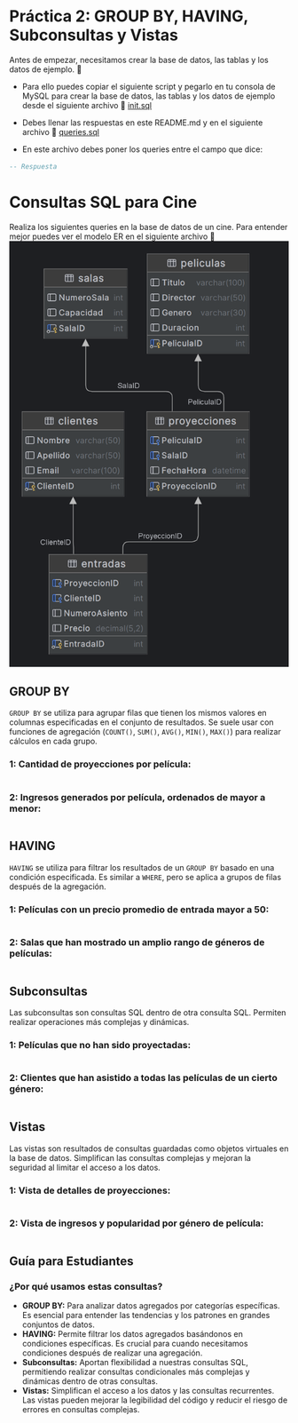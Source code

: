 # Práctica 2: GROUP BY, HAVING, Subconsultas y Vistas
Antes de empezar, necesitamos crear la base de datos, las tablas y los datos de ejemplo. 🚀

- Para ello puedes copiar el siguiente script y pegarlo en tu consola de MySQL para crear la base de datos, las tablas y los datos de ejemplo desde el siguiente archivo 📄 [init.sql](/practicas/practica2/scripts/prac2.sql)

- Debes llenar las respuestas en este README.md y en el siguiente archivo 📄 [queries.sql](/practicas/practica2/scripts/queries.sql)

- En este archivo debes poner los queries entre el campo que dice:
```sql
-- Respuesta
```
# Consultas SQL para Cine
Realiza los siguientes queries en la base de datos de un cine. Para entender mejor puedes ver el modelo ER en el siguiente archivo 📄 
![modeloER.png](/practicas/practica2/imgs/cinedbER.png)

## GROUP BY

`GROUP BY` se utiliza para agrupar filas que tienen los mismos valores en columnas especificadas en el conjunto de resultados. Se suele usar con funciones de agregación (`COUNT()`, `SUM()`, `AVG()`, `MIN()`, `MAX()`) para realizar cálculos en cada grupo.

### 1: Cantidad de proyecciones por película:

```sql

```

### 2: Ingresos generados por película, ordenados de mayor a menor:

```sql

```

## HAVING

`HAVING` se utiliza para filtrar los resultados de un `GROUP BY` basado en una condición especificada. Es similar a `WHERE`, pero se aplica a grupos de filas después de la agregación.

### 1: Películas con un precio promedio de entrada mayor a 50:

```sql

```

### 2: Salas que han mostrado un amplio rango de géneros de películas:

```sql

```

## Subconsultas

Las subconsultas son consultas SQL dentro de otra consulta SQL. Permiten realizar operaciones más complejas y dinámicas.

### 1: Películas que no han sido proyectadas:

```sql

```

### 2: Clientes que han asistido a todas las películas de un cierto género:

```sql

```

## Vistas

Las vistas son resultados de consultas guardadas como objetos virtuales en la base de datos. Simplifican las consultas complejas y mejoran la seguridad al limitar el acceso a los datos.

### 1: Vista de detalles de proyecciones:

```sql

```

### 2: Vista de ingresos y popularidad por género de película:

```sql

```

## Guía para Estudiantes

### ¿Por qué usamos estas consultas?
- **GROUP BY:** Para analizar datos agregados por categorías específicas. Es esencial para entender las tendencias y los patrones en grandes conjuntos de datos.
- **HAVING:** Permite filtrar los datos agregados basándonos en condiciones específicas. Es crucial para cuando necesitamos condiciones después de realizar una agregación.
- **Subconsultas:** Aportan flexibilidad a nuestras consultas SQL, permitiendo realizar consultas condicionales más complejas y dinámicas dentro de otras consultas.
- **Vistas:** Simplifican el acceso a los datos y las consultas recurrentes. Las vistas pueden mejorar la legibilidad del código y reducir el riesgo de errores en consultas complejas.